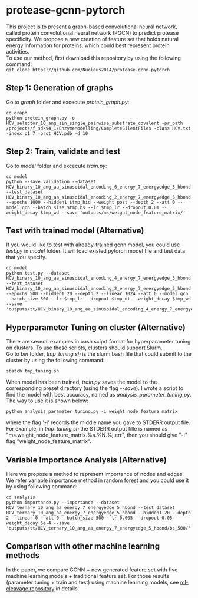 # protease-gcnn-pytorch  
This project is to present a graph-based convolutional neural network, called protein convolutional neural network (PGCN) to predict protease specificity. We propose a new creation of feature set that holds natural energy information for proteins, which could best represent protein activities.  
To use our method, first download this repository by using the following command:  
```git clone https://github.com/Nucleus2014/protease-gcnn-pytorch```  
## Step 1: Generation of graphs  
Go to *graph* folder and excecute *protein_graph.py*:  
```
cd graph  
python protein_graph.py -o HCV_selector_10_ang_sin_single_pairwise_substrate_covalent -pr_path /projects/f_sdk94_1/EnzymeModelling/CompleteSilentFiles -class HCV.txt -index_p1 7 -prot HCV.pdb -d 10  
```
## Step 2: Train, validate and test
Go to *model* folder and excecute *train.py*:
```
cd model  
python --save_validation --dataset HCV_binary_10_ang_aa_sinusoidal_encoding_6_energy_7_energyedge_5_hbond --test_dataset HCV_binary_10_ang_aa_sinusoidal_encoding_2_energy_7_energyedge_5_hbond --epochs 1000 --hidden1 $tmp_hid --weight post --depth 2 --att 0 --model gcn --batch_size $tmp_bs --lr $tmp_lr --dropout 0.01 --weight_decay $tmp_wd --save 'outputs/ms/weight_node_feature_matrix/'  
```
## Test with trained model (Alternative)
If you would like to test with already-trained gcnn model, you could use *test.py* in *model* folder. It will load existed pytorch model file and test data that you specify.  
```
cd model
python test.py --dataset HCV_binary_10_ang_aa_sinusoidal_encoding_4_energy_7_energyedge_5_hbond --test_dataset HCV_binary_10_ang_aa_sinusoidal_encoding_2_energy_7_energyedge_5_hbond --epochs 500 --hidden1 20 --depth 2 --linear 1024 --att 0 --model gcn --batch_size 500 --lr $tmp_lr --dropout $tmp_dt --weight_decay $tmp_wd --save 'outputs/tt/HCV_binary_10_ang_aa_sinusoidal_encoding_4_energy_7_energyedge_5_hbond/bs_500/'  
```
## Hyperparameter Tuning on cluster (Alternative)
There are several examples in bash sciprt format for hyperparameter tuning on clusters. To use these scripts, clusters should support Slurm.  
Go to *bin* folder, *tmp_tuning.sh* is the slurm bash file that could submit to the cluster by using the following command:  
```
sbatch tmp_tuning.sh
```
When model has been trained, *train.py* saves the model to the corresponding preset directory (using the flag *--save*). 
I wrote a script to find the model with best accuracy, named as *analysis_parameter_tuning.py*. The way to use it is shown below:  
```
python analysis_parameter_tuning.py -i weight_node_feature_matrix  
```
where the flag '-i' records the middle name you gave to STDERR output file. For example, in *tmp_tuning.sh* the STDERR output fille is named as "ms.weight_node_feature_matrix.%a.%N.%j.err", then you should give "-i" flag "weight_node_feature_matrix".  

## Variable Importance Analysis (Alternative)
Here we propose a method to represent importance of nodes and edges. We refer variable importance method in random forest and you could use it by using following command:  
```
cd analysis
python importance.py --importance --dataset HCV_ternary_10_ang_aa_energy_7_energyedge_5_hbond --test_dataset HCV_ternary_10_ang_aa_energy_7_energyedge_5_hbond --hidden1 20 --depth 2 --linear 0 --att 0 --batch_size 500 --lr 0.005 --dropout 0.05 --weight_decay 5e-4 --save 'outputs/tt/HCV_ternary_10_ang_aa_energy_7_energyedge_5_hbond/bs_500/'  
```
## Comparison with other machine learning methods
In the paper, we compare GCNN + new generated feature set with five machine learning models + traditional feature set. For those results (parameter tuning + train and test) using machine learning models, see [ml-cleavage repository](https://github.com/Nucleus2014/ml-cleavage) in details. 
